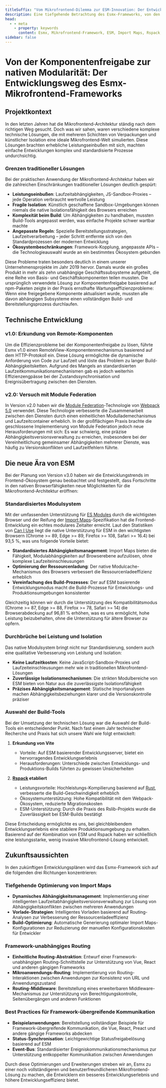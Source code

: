 ```yaml
---
titleSuffix: "Vom Mikrofrontend-Dilemma zur ESM-Innovation: Der Entwicklungsweg des Esmx-Frameworks"
description: Eine tiefgehende Betrachtung des Esmx-Frameworks, von den Herausforderungen traditioneller Mikrofrontend-Architekturen bis hin zu innovativen Durchbrüchen basierend auf ESM. Es werden technische Praxiserfahrungen in den Bereichen Leistungsoptimierung, Abhängigkeitsmanagement und Auswahl von Build-Tools geteilt.
head:
  - - meta
    - property: keywords
      content: Esmx, Mikrofrontend-Framework, ESM, Import Maps, Rspack, Module Federation, Abhängigkeitsmanagement, Leistungsoptimierung, technische Entwicklung, Server-Side Rendering
sidebar: false
---
```


# Von der Komponentenfreigabe zur nativen Modularität: Der Entwicklungsweg des Esmx-Mikrofrontend-Frameworks

## Projektkontext

In den letzten Jahren hat die Mikrofrontend-Architektur ständig nach dem richtigen Weg gesucht. Doch was wir sahen, waren verschiedene komplexe technische Lösungen, die mit mehreren Schichten von Verpackungen und künstlicher Isolation eine ideale Mikrofrontend-Welt simulierten. Diese Lösungen brachten erhebliche Leistungseinbußen mit sich, machten einfache Entwicklungen komplex und standardisierte Prozesse undurchsichtig.

### Grenzen traditioneller Lösungen

Bei der praktischen Anwendung der Mikrofrontend-Architektur haben wir die zahlreichen Einschränkungen traditioneller Lösungen deutlich gespürt:

- **Leistungseinbußen**: Laufzeitabhängigkeiten, JS-Sandbox-Proxies – jede Operation verbraucht wertvolle Leistung
- **Fragile Isolation**: Künstlich geschaffene Sandbox-Umgebungen können niemals die native Isolationsfähigkeit des Browsers erreichen
- **Komplexität beim Build**: Um Abhängigkeiten zu handhaben, mussten Build-Tools angepasst werden, was einfache Projekte schwer wartbar machte
- **Angepasste Regeln**: Spezielle Bereitstellungsstrategien, Laufzeitverarbeitung – jeder Schritt entfernte sich von den Standardprozessen der modernen Entwicklung
- **Ökosystembeschränkungen**: Framework-Kopplung, angepasste APIs – die Technologieauswahl wurde an ein bestimmtes Ökosystem gebunden

Diese Probleme traten besonders deutlich in einem unserer Unternehmensprojekte im Jahr 2019 hervor. Damals wurde ein großes Produkt in mehr als zehn unabhängige Geschäftssubsysteme aufgeteilt, die eine Reihe von Basis- und Geschäftskomponenten teilen mussten. Die ursprünglich verwendete Lösung zur Komponentenfreigabe basierend auf npm-Paketen zeigte in der Praxis ernsthafte Wartungseffizienzprobleme: Wenn eine freigegebene Komponente aktualisiert wurde, mussten alle davon abhängigen Subsysteme einen vollständigen Build- und Bereitstellungsprozess durchlaufen.

## Technische Entwicklung

### v1.0: Erkundung von Remote-Komponenten

Um die Effizienzprobleme bei der Komponentenfreigabe zu lösen, führte Esmx v1.0 einen RemoteView-Komponentenmechanismus basierend auf dem HTTP-Protokoll ein. Diese Lösung ermöglichte die dynamische Anforderung von Code zur Laufzeit und löste das Problem zu langer Build-Abhängigkeitsketten. Aufgrund des Mangels an standardisierten Laufzeitkommunikationsmechanismen gab es jedoch weiterhin Effizienzengpässe bei der Zustandssynchronisation und Ereignisübertragung zwischen den Diensten.

### v2.0: Versuch mit Module Federation

In Version v2.0 haben wir die [Module Federation](https://webpack.js.org/concepts/module-federation/)-Technologie von [Webpack 5.0](https://webpack.js.org/) verwendet. Diese Technologie verbesserte die Zusammenarbeit zwischen den Diensten durch einen einheitlichen Modullademechanismus und Laufzeitcontainer erheblich. In der großflächigen Praxis brachte die geschlossene Implementierung von Module Federation jedoch neue Herausforderungen mit sich: Es war schwierig, eine präzise Abhängigkeitsversionsverwaltung zu erreichen, insbesondere bei der Vereinheitlichung gemeinsamer Abhängigkeiten mehrerer Dienste, was häufig zu Versionskonflikten und Laufzeitfehlern führte.

## Die neue Ära von ESM

Bei der Planung von Version v3.0 haben wir die Entwicklungstrends im Frontend-Ökosystem genau beobachtet und festgestellt, dass Fortschritte in den nativen Browserfähigkeiten neue Möglichkeiten für die Mikrofrontend-Architektur eröffnen:

### Standardisiertes Modulsystem

Mit der umfassenden Unterstützung für [ES Modules](https://developer.mozilla.org/en-US/docs/Web/JavaScript/Guide/Modules) durch die wichtigsten Browser und der Reifung der [Import Maps](https://github.com/WICG/import-maps)-Spezifikation hat die Frontend-Entwicklung ein echtes modulares Zeitalter erreicht. Laut den Statistiken von [Can I Use](https://caniuse.com/?search=importmap) liegt die native Unterstützung für ESM in den wichtigsten Browsern (Chrome >= 89, Edge >= 89, Firefox >= 108, Safari >= 16.4) bei 93,5 %, was uns folgende Vorteile bietet:

- **Standardisiertes Abhängigkeitsmanagement**: Import Maps bieten die Fähigkeit, Modulabhängigkeiten auf Browserebene aufzulösen, ohne komplexe Laufzeiteinschleusungen
- **Optimierung der Ressourcenladung**: Der native Modulcache-Mechanismus des Browsers verbessert die Ressourcenladeeffizienz erheblich
- **Vereinfachung des Build-Prozesses**: Der auf ESM basierende Entwicklungsmodus macht die Build-Prozesse für Entwicklungs- und Produktionsumgebungen konsistenter

Gleichzeitig können wir durch die Unterstützung des Kompatibilitätsmodus (Chrome >= 87, Edge >= 88, Firefox >= 78, Safari >= 14) die Browserabdeckung auf 96,81 % erhöhen, was es uns ermöglicht, hohe Leistung beizubehalten, ohne die Unterstützung für ältere Browser zu opfern.

### Durchbrüche bei Leistung und Isolation

Das native Modulsystem bringt nicht nur Standardisierung, sondern auch eine qualitative Verbesserung von Leistung und Isolation:

- **Keine Laufzeitkosten**: Keine JavaScript-Sandbox-Proxies und Laufzeiteinschleusungen mehr wie in traditionellen Mikrofrontend-Lösungen
- **Zuverlässige Isolationsmechanismen**: Die strikten Modulbereiche von ESM bieten von Natur aus die zuverlässigste Isolationsfähigkeit
- **Präzises Abhängigkeitsmanagement**: Statische Importanalysen machen Abhängigkeitsbeziehungen klarer und die Versionskontrolle präziser

### Auswahl der Build-Tools

Bei der Umsetzung der technischen Lösung war die Auswahl der Build-Tools ein entscheidender Punkt. Nach fast einem Jahr technischer Recherche und Praxis hat sich unsere Wahl wie folgt entwickelt:

1. **Erkundung von Vite**
   - Vorteile: Auf ESM basierender Entwicklungsserver, bietet ein hervorragendes Entwicklungserlebnis
   - Herausforderungen: Unterschiede zwischen Entwicklungs- und Produktions-Builds führten zu gewissen Unsicherheiten

2. **[Rspack](https://www.rspack.dev/) etabliert**
   - Leistungsvorteile: Hochleistungs-Kompilierung basierend auf [Rust](https://www.rust-lang.org/), verbesserte die Build-Geschwindigkeit erheblich
   - Ökosystemunterstützung: Hohe Kompatibilität mit dem Webpack-Ökosystem, reduzierte Migrationskosten
   - ESM-Unterstützung: Durch die Praxis des Rslib-Projekts wurde die Zuverlässigkeit bei ESM-Builds bestätigt

Diese Entscheidung ermöglichte es uns, bei gleichbleibendem Entwicklungserlebnis eine stabilere Produktionsumgebung zu erhalten. Basierend auf der Kombination von ESM und Rspack haben wir schließlich eine leistungsstarke, wenig invasive Mikrofrontend-Lösung entwickelt.

## Zukunftsaussichten

In den zukünftigen Entwicklungsplänen wird das Esmx-Framework sich auf die folgenden drei Richtungen konzentrieren:

### Tiefgehende Optimierung von Import Maps

- **Dynamisches Abhängigkeitsmanagement**: Implementierung einer intelligenten Laufzeitabhängigkeitsversionsverwaltung zur Lösung von Abhängigkeitskonflikten zwischen mehreren Anwendungen
- **Vorlade-Strategien**: Intelligentes Vorladen basierend auf Routing-Analysen zur Verbesserung der Ressourcenladeeffizienz
- **Build-Optimierung**: Automatische Generierung optimaler Import Maps-Konfigurationen zur Reduzierung der manuellen Konfigurationskosten für Entwickler

### Framework-unabhängiges Routing

- **Einheitliche Routing-Abstraktion**: Entwurf einer Framework-unabhängigen Routing-Schnittstelle zur Unterstützung von Vue, React und anderen gängigen Frameworks
- **Mikroanwendungs-Routing**: Implementierung von Routing-Interaktionen zwischen Anwendungen zur Konsistenz von URL und Anwendungszustand
- **Routing-Middleware**: Bereitstellung eines erweiterbaren Middleware-Mechanismus zur Unterstützung von Berechtigungskontrolle, Seitenübergängen und anderen Funktionen

### Best Practices für Framework-übergreifende Kommunikation

- **Beispielanwendungen**: Bereitstellung vollständiger Beispiele für Framework-übergreifende Kommunikation, die Vue, React, Preact und andere gängige Frameworks abdecken
- **Status-Synchronisation**: Leichtgewichtige Statusfreigabelösung basierend auf ESM
- **Event-Bus**: Standardisierter Ereigniskommunikationsmechanismus zur Unterstützung entkoppelter Kommunikation zwischen Anwendungen

Durch diese Optimierungen und Erweiterungen streben wir an, Esmx zu einer noch vollständigeren und benutzerfreundlicheren Mikrofrontend-Lösung zu machen, die Entwicklern ein besseres Entwicklungserlebnis und höhere Entwicklungseffizienz bietet.
